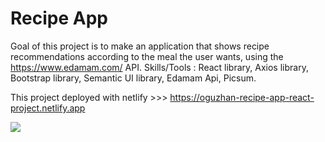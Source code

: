 # Recipe App

Goal of this project is to make an application that shows recipe recommendations according to the meal the user wants, using the https://www.edamam.com/ API. Skills/Tools : React library, Axios library, Bootstrap library, Semantic UI library, Edamam Api, Picsum.

This project deployed with netlify >>> https://oguzhan-recipe-app-react-project.netlify.app

<img src="images/recipe-app.gif">
